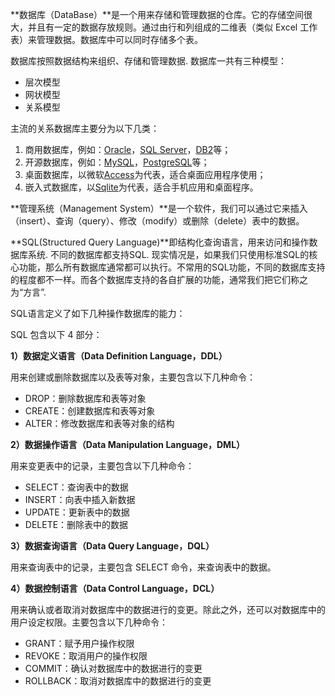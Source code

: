 **数据库（DataBase）**是一个用来存储和管理数据的仓库。它的存储空间很大，并且有一定的数据存放规则。通过由行和列组成的二维表（类似 Excel 工作表）来管理数据。数据库中可以同时存储多个表。

数据库按照数据结构来组织、存储和管理数据. 数据库一共有三种模型：

+ 层次模型
+ 网状模型
+ 关系模型

主流的关系数据库主要分为以下几类：

1. 商用数据库，例如：[Oracle](https://www.oracle.com/)，[SQL Server](https://www.microsoft.com/sql-server/)，[DB2](https://www.ibm.com/db2/)等；
2. 开源数据库，例如：[MySQL](https://www.mysql.com/)，[PostgreSQL](https://www.postgresql.org/)等；
3. 桌面数据库，以微软[Access](https://products.office.com/access)为代表，适合桌面应用程序使用；
4. 嵌入式数据库，以[Sqlite](https://sqlite.org/)为代表，适合手机应用和桌面程序。

**管理系统（Management System）**是一个软件，我们可以通过它来插入（insert）、查询（query）、修改（modify）或删除（delete）表中的数据。

**SQL(Structured Query Language)**即结构化查询语言，用来访问和操作数据库系统. 不同的数据库都支持SQL. 现实情况是，如果我们只使用标准SQL的核心功能，那么所有数据库通常都可以执行。不常用的SQL功能，不同的数据库支持的程度都不一样。而各个数据库支持的各自扩展的功能，通常我们把它们称之为“方言”.

SQL语言定义了如下几种操作数据库的能力：

SQL 包含以下 4 部分：

**1）数据定义语言（Data Definition Language，DDL）**

用来创建或删除数据库以及表等对象，主要包含以下几种命令：

- DROP：删除数据库和表等对象
- CREATE：创建数据库和表等对象
- ALTER：修改数据库和表等对象的结构

**2）数据操作语言（Data Manipulation Language，DML）**

用来变更表中的记录，主要包含以下几种命令：

- SELECT：查询表中的数据
- INSERT：向表中插入新数据
- UPDATE：更新表中的数据
- DELETE：删除表中的数据

**3）数据查询语言（Data Query Language，DQL）**

用来查询表中的记录，主要包含 SELECT 命令，来查询表中的数据。

**4）数据控制语言（Data Control Language，DCL）**

用来确认或者取消对数据库中的数据进行的变更。除此之外，还可以对数据库中的用户设定权限。主要包含以下几种命令：

- GRANT：赋予用户操作权限
- REVOKE：取消用户的操作权限
- COMMIT：确认对数据库中的数据进行的变更
- ROLLBACK：取消对数据库中的数据进行的变更